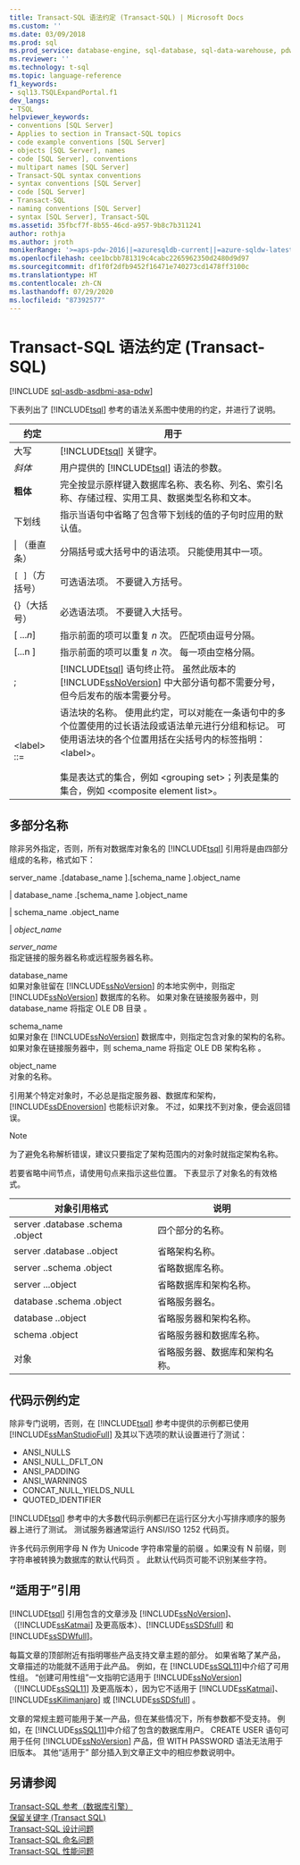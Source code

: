 ```yaml
---
title: Transact-SQL 语法约定 (Transact-SQL) | Microsoft Docs
ms.custom: ''
ms.date: 03/09/2018
ms.prod: sql
ms.prod_service: database-engine, sql-database, sql-data-warehouse, pdw
ms.reviewer: ''
ms.technology: t-sql
ms.topic: language-reference
f1_keywords:
- sql13.TSQLExpandPortal.f1
dev_langs:
- TSQL
helpviewer_keywords:
- conventions [SQL Server]
- Applies to section in Transact-SQL topics
- code example conventions [SQL Server]
- objects [SQL Server], names
- code [SQL Server], conventions
- multipart names [SQL Server]
- Transact-SQL syntax conventions
- syntax conventions [SQL Server]
- code [SQL Server]
- Transact-SQL
- naming conventions [SQL Server]
- syntax [SQL Server], Transact-SQL
ms.assetid: 35fbcf7f-8b55-46cd-a957-9b8c7b311241
author: rothja
ms.author: jroth
monikerRange: '>=aps-pdw-2016||=azuresqldb-current||=azure-sqldw-latest||>=sql-server-2016||=sqlallproducts-allversions||>=sql-server-linux-2017||=azuresqldb-mi-current'
ms.openlocfilehash: cee1bcbb781319c4cabc2265962350d2480d9d97
ms.sourcegitcommit: df1f0f2dfb9452f16471e740273cd1478ff3100c
ms.translationtype: HT
ms.contentlocale: zh-CN
ms.lasthandoff: 07/29/2020
ms.locfileid: "87392577"
---
```

# <a name="transact-sql-syntax-conventions-transact-sql"></a>Transact-SQL 语法约定 (Transact-SQL)
[!INCLUDE [sql-asdb-asdbmi-asa-pdw](../../includes/applies-to-version/sql-asdb-asdbmi-asa-pdw.md)]

下表列出了 [!INCLUDE[tsql](../../includes/tsql-md.md)] 参考的语法关系图中使用的约定，并进行了说明。  
  
|约定|用于|  
|----------------|--------------|  
|大写|[!INCLUDE[tsql](../../includes/tsql-md.md)] 关键字。|  
|_斜体_|用户提供的 [!INCLUDE[tsql](../../includes/tsql-md.md)] 语法的参数。|  
|**粗体**|完全按显示原样键入数据库名称、表名称、列名、索引名称、存储过程、实用工具、数据类型名称和文本。|  
|下划线|指示当语句中省略了包含带下划线的值的子句时应用的默认值。|  
|&#124; （垂直条）|分隔括号或大括号中的语法项。 只能使用其中一项。|  
|`[ ]`（方括号）|可选语法项。 不要键入方括号。|  
|{}（大括号）|必选语法项。 不要键入大括号。|  
|[  ..._n_]|指示前面的项可以重复 _n_ 次。 匹配项由逗号分隔。|  
|[...n  ]|指示前面的项可以重复 _n_ 次。 每一项由空格分隔。|  
|;|[!INCLUDE[tsql](../../includes/tsql-md.md)] 语句终止符。 虽然此版本的 [!INCLUDE[ssNoVersion](../../includes/ssnoversion-md.md)] 中大部分语句都不需要分号，但今后发布的版本需要分号。|  
|\<label> ::=|语法块的名称。 使用此约定，可以对能在一条语句中的多个位置使用的过长语法段或语法单元进行分组和标记。 可使用语法块的各个位置用括在尖括号内的标签指明：\<label>。<br /><br /> 集是表达式的集合，例如 \<grouping set>；列表是集的集合，例如 \<composite element list>。|  
  
## <a name="multipart-names"></a>多部分名称  
除非另外指定，否则，所有对数据库对象名的 [!INCLUDE[tsql](../../includes/tsql-md.md)] 引用将是由四部分组成的名称，格式如下：  
  
server\_name  .[database\_name  ].[schema\_name  ].object\_name  
  
| database\_name  .[schema\_name  ].object\_name  
 
| schema\_name  .object\_name  
  
| _object\_name_  
  
_server\_name_  
指定链接的服务器名称或远程服务器名称。  
  
database\_name  
如果对象驻留在 [!INCLUDE[ssNoVersion](../../includes/ssnoversion-md.md)] 的本地实例中，则指定 [!INCLUDE[ssNoVersion](../../includes/ssnoversion-md.md)] 数据库的名称。 如果对象在链接服务器中，则 database_name 将指定 OLE DB 目录  。  
  
schema\_name  
如果对象在 [!INCLUDE[ssNoVersion](../../includes/ssnoversion-md.md)] 数据库中，则指定包含对象的架构的名称。 如果对象在链接服务器中，则 schema_name 将指定 OLE DB 架构名称  。  
  
object\_name  
对象的名称。  
  
引用某个特定对象时，不必总是指定服务器、数据库和架构，[!INCLUDE[ssDEnoversion](../../includes/ssdenoversion-md.md)] 也能标识对象。 不过，如果找不到对象，便会返回错误。  
  
> [!NOTE]  
> 为了避免名称解析错误，建议只要指定了架构范围内的对象时就指定架构名称。  
  
若要省略中间节点，请使用句点来指示这些位置。 下表显示了对象名的有效格式。  
  
|对象引用格式|说明|  
|-----------------------------|-----------------|  
|server  .database  .schema  .object|四个部分的名称。|  
|server  .database  ..object|省略架构名称。|  
|server  ..schema  .object|省略数据库名称。|  
|server  ...object|省略数据库和架构名称。|  
|database  .schema  .object|省略服务器名。|  
|database  ..object|省略服务器和架构名称。|  
|schema  .object|省略服务器和数据库名称。|  
|对象|省略服务器、数据库和架构名称。|  
  
## <a name="code-example-conventions"></a>代码示例约定  
除非专门说明，否则，在 [!INCLUDE[tsql](../../includes/tsql-md.md)] 参考中提供的示例都已使用 [!INCLUDE[ssManStudioFull](../../includes/ssmanstudiofull-md.md)] 及其以下选项的默认设置进行了测试：  
  
-   ANSI_NULLS  
-   ANSI_NULL_DFLT_ON  
-   ANSI_PADDING  
-   ANSI_WARNINGS  
-   CONCAT_NULL_YIELDS_NULL  
-   QUOTED_IDENTIFIER  
  
[!INCLUDE[tsql](../../includes/tsql-md.md)] 参考中的大多数代码示例都已在运行区分大小写排序顺序的服务器上进行了测试。 测试服务器通常运行 ANSI/ISO 1252 代码页。  
  
许多代码示例用字母 N 作为 Unicode 字符串常量的前缀  。如果没有 N 前缀，则字符串被转换为数据库的默认代码页  。 此默认代码页可能不识别某些字符。  
  
## <a name="applies-to-references"></a>“适用于”引用  
[!INCLUDE[tsql](../../includes/tsql-md.md)] 引用包含的文章涉及 [!INCLUDE[ssNoVersion](../../includes/ssnoversion-md.md)]、（[!INCLUDE[ssKatmai](../../includes/sskatmai-md.md)] 及更高版本）、[!INCLUDE[ssSDSfull](../../includes/sssdsfull-md.md)] 和 [!INCLUDE[ssSDWfull](../../includes/sssdwfull-md.md)]。   

每篇文章的顶部附近有指明哪些产品支持文章主题的部分。 如果省略了某产品，文章描述的功能就不适用于此产品。 例如，在 [!INCLUDE[ssSQL11](../../includes/sssql11-md.md)]中介绍了可用性组。 “创建可用性组”一文指明它适用于 [!INCLUDE[ssNoVersion](../../includes/ssnoversion-md.md)]（[!INCLUDE[ssSQL11](../../includes/sssql11-md.md)] 及更高版本），因为它不适用于 [!INCLUDE[ssKatmai](../../includes/sskatmai-md.md)]、[!INCLUDE[ssKilimanjaro](../../includes/sskilimanjaro-md.md)] 或 [!INCLUDE[ssSDSfull](../../includes/sssdsfull-md.md)]  。  
  
文章的常规主题可能用于某一产品，但在某些情况下，所有参数都不受支持。 例如，在 [!INCLUDE[ssSQL11](../../includes/sssql11-md.md)]中介绍了包含的数据库用户。 CREATE USER  语句可用于任何 [!INCLUDE[ssNoVersion](../../includes/ssnoversion-md.md)] 产品，但 WITH PASSWORD  语法无法用于旧版本。 其他“适用于”  部分插入到文章正文中的相应参数说明中。  
  
## <a name="see-also"></a>另请参阅  
[Transact-SQL 参考（数据库引擎）](../../t-sql/transact-sql-reference-database-engine.md)    
[保留关键字 (Transact SQL)](../../t-sql/language-elements/reserved-keywords-transact-sql.md)      
[Transact-SQL 设计问题](https://msdn.microsoft.com/library/dd193411.aspx)    
[Transact-SQL 命名问题](https://msdn.microsoft.com/library/dd193246.aspx)        
[Transact-SQL 性能问题](https://msdn.microsoft.com/library/dd172117.aspx)    


